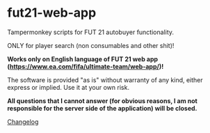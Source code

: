 # fut21-web-app 

Tampermonkey scripts for FUT 21 autobuyer functionality.

ONLY for player search (non consumables and other shit)!

**Works only on English language of FUT 21 web app (https://www.ea.com/fifa/ultimate-team/web-app/)!**

The software is provided "as is" without warranty of any kind, either express or implied. Use it at your own risk.

**All questions that I cannot answer (for obvious reasons, I am not responsible for the server side of the application) will be closed.**

[Changelog](https://github.com/oRastor/fut21-web-app/blob/master/CHANGELOG.md)
